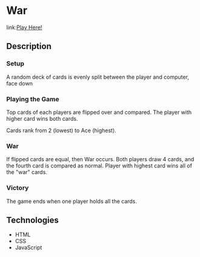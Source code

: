 # War
link:[Play Here!](file:///Users/tedjang/code/project1_war/index.html)

## Description

### Setup
A random deck of cards is evenly split between the player and computer, face down

### Playing the Game
Top cards of each players are flipped over and compared. The player with higher card wins both cards.

Cards rank from 2 (lowest) to Ace (highest).

### War
If flipped cards are equal, then War occurs. Both players draw 4 cards, and the fourth card is compared as normal. Player with highest card wins all of the "war" cards.

### Victory
The game ends when one player holds all the cards.


## Technologies
- HTML
- CSS
- JavaScript